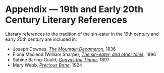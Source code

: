 # Appendix — 19th and Early 20th Century Literary References

Literary references to the tradition of the sin-eater in the 19th century and early 20th century are included in:

- Joseph Downes, [*The Mountain Decameron*](https://archive.org/details/mountaindecamero01down/page/18/mode/2up), 1836
- Fiona Macleod (William Sharpe), [*The sin-eater, and other tales*](https://archive.org/details/sineaterothertal00sharuoft/page/16/mode/2up), 1896
- Sabine Baring-Gould, [*Guavas the Tinner*](https://archive.org/details/guavastinner00barigoog/page/n18/mode/2up?q=eldad), 1897
- Mary Webb, [*Precious Bane*](https://archive.org/details/in.ernet.dli.2015.350751), 1924
